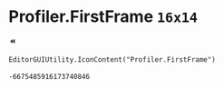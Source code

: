 # Profiler.FirstFrame `16x14`
<img src="/img/Profiler.FirstFrame.png" width=16 height=14>

``` CSharp
EditorGUIUtility.IconContent("Profiler.FirstFrame")
```
```
-6675485916173740846
```
